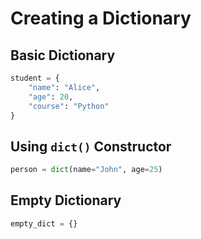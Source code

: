 # Creating a Dictionary

## Basic Dictionary

```python
student = {
    "name": "Alice",
    "age": 20,
    "course": "Python"
}
```

## Using `dict()` Constructor

```python
person = dict(name="John", age=25)
```

## Empty Dictionary

```python
empty_dict = {}
```